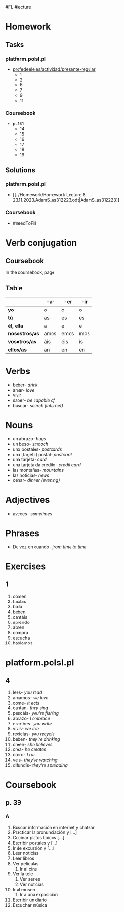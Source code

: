 #FL #lecture 

# Homework
## Tasks
### platform.polsl.pl
- [profedeele.es/actividad/presente-regular](https://profedeele.es/actividad/presente-regular)
	- 1
	- 2
	- 6
	- 7
	- 9
	- 11
### Coursebook
- p. 151
	- 14
	- 15
	- 16
	- 17
	- 18
	- 19

## Solutions
### platform.polsl.pl
- [[../Homework/Homework Lecture 8 23.11.2023/AdamS_as312223.odt|AdamS_as312223]]

### Coursebook
- #needToFill

# Verb conjugation
## Coursebook
In the coursebook, page 

## Table
|              | -ar  | -er  | -ir  |
| ------------ | ---- | ---- | ---- |
| **yo**           | o    | o    | o    |
| **tú**           | as   | es   | es   |
| **él, ella**     | a    | e    | e    |
| **nosostros/as** | amos | emos | imos |
| **vosotros/as**  | áis  | éis  | ís   |
| **ellos/as**     | an   | en   | en   | 

# Verbs
- beber- *drink*
- amar- *love*
- vivir
- saber- *be capable of*
- buscar- *search (internet)*

# Nouns
- un abrazo- *hugs*
- un beso- *smooch*
- uno postales- *postcards*
- una \[tarjeta] postal- *postcard*
- una tarjeta- *card*
- una tarjeta da crédito- *credit card*
- las montañas- *mountains*
- las noticias- *news*
- cenar- *dinner (evening)*

# Adjectives
- aveces- *sometimes*

# Phrases
- De vez en cuando- *from time to time*

# Exercises
## 1
1. comen
2. hablas
3. baila
4. beben
5. cantáis
6. aprendo
7. abren
8. compra
9. escucha
10. hablamos

# platform.polsl.pl
## 4
1. lees- *you read*
2. amamos- *we love*
3. come- *it eats*
4. cantan- *they sing*
5. pescáis- *you're fishing*
6. abrazo- *I embrace*
7. escribes- *you write*
8. vivís- *we live*
9. reciclas- *you recycle*
10. beben- *they're drinking*
11. creen- *she believes*
12. crea- *he creates*
13. corro- *I run*
14. veis- *they're watching*
15. difundís- *they're spreading*

# Coursebook
## p. 39
### A
1. Buscar información en internet y chatear
2. Practicar la pronunciación y \[...]
3. Cocinar platos típicos \[...]
4. Escribir postales y \[...]
5. Ir de excursión y \[...]
6. Leer noticias
7. Leer libros
8. Ver películas
	1. Ir al cine
9. Ver la tele
	1. Ver series
	2. Ver noticias
10. Ir al museo
	1. Ir a una exposición
11. Escribir un diario
12. Escuchar música